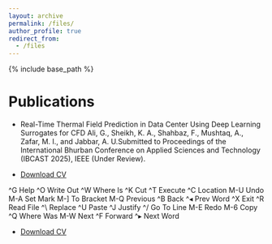 ```yaml
---
layout: archive
permalink: /files/
author_profile: true
redirect_from:
  - /files
---
```


{% include base_path %}

# Publications

- Real-Time Thermal Field Prediction in Data Center Using Deep Learning Surrogates for CFD Ali, G., Sheikh, K. A., Shahbaz, F., Mushtaq, A., Zafar, M. I., and Jabbar, A. U.Submitted to Proceedings of the International Bhurban Conference on Applied Sciences and Technology (IBCAST 2025), IEEE (Under Review).

- [Download CV](https://gulzarali19.github.io/files/Gulzar_Ali_CV.pdf)








































^G Help          ^O Write Out     ^W Where Is      ^K Cut           ^T Execute       ^C Location      M-U Undo         M-A Set Mark     M-] To Bracket   M-Q Previous     ^B Back          ^◂ Prev Word
^X Exit          ^R Read File     ^\ Replace       ^U Paste         ^J Justify       ^/ Go To Line    M-E Redo         M-6 Copy         ^Q Where Was     M-W Next         ^F Forward       ^▸ Next Word


- [Download CV](https://gulzarali19.github.io/files/Gulzar_Ali_CV.pdf)
